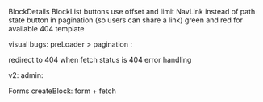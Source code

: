 BlockDetails
BlockList buttons
use offset and limit NavLink instead of path state button in pagination (so users can share a link)
green and red for available
404 template

visual bugs:
preLoader > pagination
:

redirect to 404 when fetch status is 404
error handling

v2:
admin:

Forms
createBlock: form + fetch